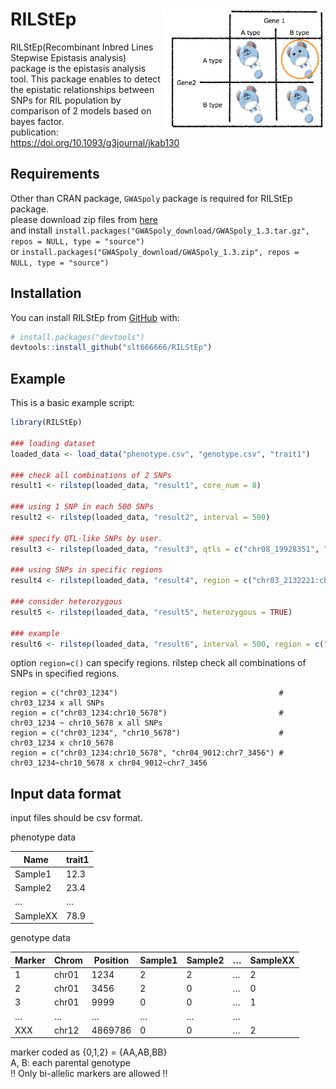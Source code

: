 
<!-- README.md is generated from README.Rmd. Please edit that file -->

# RILStEp <img src='man/figures/RILStEp.png' align="right" height="200" />

<!-- badges: start -->

<!-- badges: end -->

RILStEp(Recombinant Inbred Lines Stepwise Epistasis analysis) package is
the epistasis analysis tool. This package enables to detect the
epistatic relationships between SNPs for RIL population by comparison of
2 models based on bayes factor.<br> publication:
<https://doi.org/10.1093/g3journal/jkab130>

## Requirements

Other than CRAN package, `GWASpoly` package is required for RILStEp
package.<br> please download zip files from
[here](https://potatobreeding.cals.wisc.edu/software/) <br> and install
`install.packages("GWASpoly_download/GWASpoly_1.3.tar.gz", repos = NULL,
type = "source")`<br> or
`install.packages("GWASpoly_download/GWASpoly_1.3.zip", repos = NULL,
type = "source")`

## Installation

You can install RILStEp from
[GitHub](https://github.com/slt666666/RILStEp) with:

``` r
# install.packages("devtools")
devtools::install_github("slt666666/RILStEp")
```

## Example

This is a basic example script:

``` r
library(RILStEp)

### loading dataset
loaded_data <- load_data("phenotype.csv", "genotype.csv", "trait1")

### check all combinations of 2 SNPs
result1 <- rilstep(loaded_data, "result1", core_num = 8)

### using 1 SNP in each 500 SNPs
result2 <- rilstep(loaded_data, "result2", interval = 500)

### specify QTL-like SNPs by user.
result3 <- rilstep(loaded_data, "result3", qtls = c("chr08_19928351", "chr09_3909046"))

### using SNPs in specific regions
result4 <- rilstep(loaded_data, "result4", region = c("chr03_2132221:chr10_9330401", "chr03_2132221:chr10_9330401"))

### consider heterozygous
result5 <- rilstep(loaded_data, "result5", heterozygous = TRUE)

### example
result6 <- rilstep(loaded_data, "result6", interval = 500, region = c("chr03_2132221:chr10_9330401", "chr03_2132221:chr10_9330401"), core_num = 8)
```

option `region=c()` can specify regions. rilstep check all combinations
of SNPs in specified
    regions.

    region = c("chr03_1234")                                    # chr03_1234 x all SNPs
    region = c("chr03_1234:chr10_5678")                         # chr03_1234 ~ chr10_5678 x all SNPs
    region = c("chr03_1234", "chr10_5678")                      # chr03_1234 x chr10_5678
    region = c("chr03_1234:chr10_5678", "chr04_9012:chr7_3456") # chr03_1234~chr10_5678 x chr04_9012~chr7_3456

## Input data format

input files should be csv format.<br>

phenotype data

| Name     | trait1 |
| -------- | ------ |
| Sample1  | 12.3   |
| Sample2  | 23.4   |
| …        | …      |
| SampleXX | 78.9   |

genotype data

| Marker | Chrom | Position | Sample1 | Sample2 | … | SampleXX |
| ------ | ----- | -------- | ------- | ------- | - | -------- |
| 1      | chr01 | 1234     | 2       | 2       | … | 2        |
| 2      | chr01 | 3456     | 2       | 0       | … | 0        |
| 3      | chr01 | 9999     | 0       | 0       | … | 1        |
| …      | …     | …        | …       | …       | … |          |
| XXX    | chr12 | 4869786  | 0       | 0       | … | 2        |

marker coded as {0,1,2} = {AA,AB,BB}<br> A, B: each parental
genotype<br> \!\! Only bi-allelic markers are allowed \!\!
